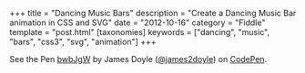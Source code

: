 +++
title = "Dancing Music Bars"
description = "Create a Dancing Music Bar animation in CSS and SVG"
date = "2012-10-16"
category = "Fiddle"
template = "post.html"
[taxonomies]
keywords = ["dancing", "music", "bars", "css3", "svg", "animation"]
+++

<p data-height="265" data-theme-id="0" data-slug-hash="bwbJgW" data-default-tab="result" data-user="james2doyle" data-embed-version="2" data-pen-title="bwbJgW" class="codepen">See the Pen <a href="http://codepen.io/james2doyle/pen/bwbJgW/">bwbJgW</a> by James Doyle (<a href="http://codepen.io/james2doyle">@james2doyle</a>) on <a href="http://codepen.io">CodePen</a>.</p>
<script async src="https://production-assets.codepen.io/assets/embed/ei.js"></script>
